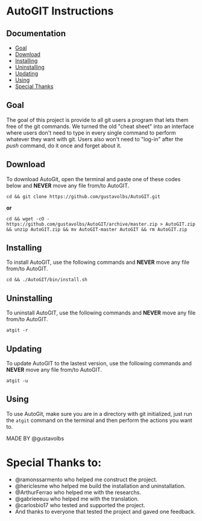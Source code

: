 # AutoGIT Instructions

## Documentation
* [Goal](https://github.com/gustavolbs/AutoGIT#goal)
* [Download](https://github.com/gustavolbs/AutoGIT#download)
* [Installing](https://github.com/gustavolbs/AutoGIT#installing)
* [Uninstalling](https://github.com/gustavolbs/AutoGIT#uninstalling)
* [Updating](https://github.com/gusatvolbs/AutoGIT#updating)
* [Using](https://github.com/gustavolbs/AutoGIT#using)
* [Special Thanks](https://github.com/gustavolbs/AutoGIT#special-thanks)


## Goal
   The goal of this project is provide to all git users a program that lets them free of the git commands. We turned the old "cheat sheet" into an interface where users don't need to type in every single command to perform whatever they want with git. Users also won't need to "log-in" after the _push_ command, do it once and forget about it.
   
## Download
To download AutoGit, open the terminal and paste one of these codes below and **NEVER** move any file from/to AutoGIT.
```
cd && git clone https://github.com/gustavolbs/AutoGIT.git
```
**or**
```
cd && wget -cO - https://github.com/gustavolbs/AutoGIT/archive/master.zip > AutoGIT.zip && unzip AutoGIT.zip && mv AutoGIT-master AutoGIT && rm AutoGIT.zip
```

## Installing
To install AutoGIT, use the following commands and **NEVER** move any file from/to AutoGIT.
```
cd && ./AutoGIT/bin/install.sh
```

## Uninstalling
To uninstall AutoGIT, use the following commands and **NEVER** move any file from/to AutoGIT.
```
atgit -r 
```

## Updating
To update AutoGIT to the lastest version, use the following commands and **NEVER** move any file from/to AutoGIT.
```
atgit -u
```

## Using
   To use AutoGit, make sure you are in a directory with git initialized, just run the ```atgit``` command on the terminal and then perform the actions you want to.

MADE BY @gustavolbs

# Special Thanks to:

- @ramonssarmento who helped me construct the project.
- @hericlesme who helped me build the installation and uninstallation.
- @ArthurFerrao who helped me with the researchs.
- @gabrieeeuu who helped me with the translation.
- @carlosbio17 who tested and supported the project.
- And thanks to everyone that tested the project and gaved one feedback.
